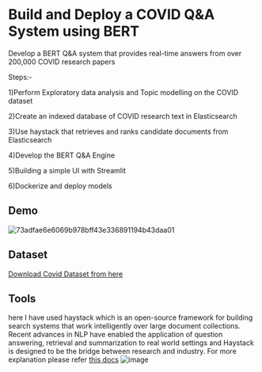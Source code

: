 
# Build and Deploy a COVID Q&A System using BERT

Develop a BERT Q&A system that provides real-time answers from over 200,000 COVID research papers

Steps:-
   
   1)Perform Exploratory data analysis and Topic modelling on the COVID dataset

   2)Create an indexed database of COVID research text in Elasticsearch

   3)Use haystack that retrieves and ranks candidate documents from Elasticsearch

   4)Develop the BERT Q&A Engine

   5)Building a simple UI with Streamlit
    
   6)Dockerize and deploy models


## Demo
![73adfae6e6069b978bff43e336891194b43daa01](https://user-images.githubusercontent.com/88819794/165460571-07460a0b-1721-4d6a-9afc-7bf1fc55bdd1.gif)

## Dataset

[Download Covid Dataset from here](https://ai2-semanticscholar-cord-19.s3-us-west-2.amazonaws.com/historical_releases/cord-19_2021-11-15.tar.gz
) 

## Tools
here I have used haystack which is an open-source framework for building search systems that work intelligently over large document collections.
Recent advances in NLP have enabled the application of question answering, retrieval and summarization to real world settings and Haystack is designed to be the bridge between research and industry.
For more explanation please refer [this docs](https://haystack.deepset.ai/overview/intro)
![image](https://user-images.githubusercontent.com/88819794/165554750-7be0322b-02b9-4ebf-94af-5231e5e78d31.png)


